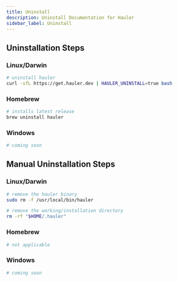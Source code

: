 ```yaml
---
title: Uninstall
description: Uninstall Documentation for Hauler
sidebar_label: Uninstall
---
```


## Uninstallation Steps

### Linux/Darwin

```bash
# uninstall hauler
curl -sfL https://get.hauler.dev | HAULER_UNINSTALL=true bash
```

### Homebrew

```bash
# installs latest release
brew uninstall hauler
```

### Windows

```bash
# coming soon
```

## Manual Uninstallation Steps

### Linux/Darwin

```bash
# remove the hauler binary
sudo rm -f /usr/local/bin/hauler

# remove the working/installation directory
rm -rf "$HOME/.hauler"
```

### Homebrew

```bash
# not applicable
```

### Windows

```bash
# coming soon
```
